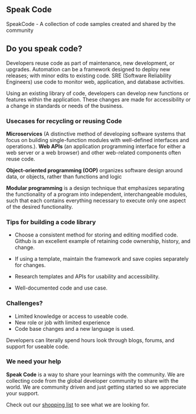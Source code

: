 ## **Speak Code**
SpeakCode - A collection of code samples created and shared by the community

## **Do you speak code?**

Developers reuse code as part of maintenance, new development, or upgrades. Automation can be a framework designed to deploy new releases; with minor edits to existing code.  SRE (Software Reliability Engineers) use code to monitor web, application, and database activities. 

Using an existing library of code, developers can develop new functions or features within the application. These changes are made for accessibility or a change in standards or needs of the business.

### **Usecases for recycling or reusing Code**

**Microservices** (A distinctive method of developing software systems that focus on building single-function modules with well-defined interfaces and operations.). **Web APIs** (an application programming interface for either a web server or a web browser) and other web-related components often reuse code.

 **Object-oriented programming (OOP)** organizes software design around data, or objects, rather than functions and logic

**Modular programming**  is a design technique that emphasizes separating the functionality of a program into independent, interchangeable modules, such that each contains everything necessary to execute only one aspect of the desired functionality.

### **Tips for building a code library**

* Choose a consistent method for storing and editing modified code. Github is an excellent example of retaining code ownership, history, and change.

* If using a template, maintain the framework and save copies separately for changes. 

* Research templates and APIs for usability and accessibility.

* Well-documented code and use case.

### **Challenges?**

* Limited knowledge or access to useable code.
* New role or job with limited experience
* Code base changes and a new language is used.

Developers can literally spend hours look through blogs, forums, and support for useable code.

### **We need your help**

**Speak Code** is a way to share your learnings with the community. We are collecting code from the global developer community to share with the world. We are community driven and just getting started so we appreciate your support. 

Check out our [shopping list](shopping-list) to see what we are looking for. 


